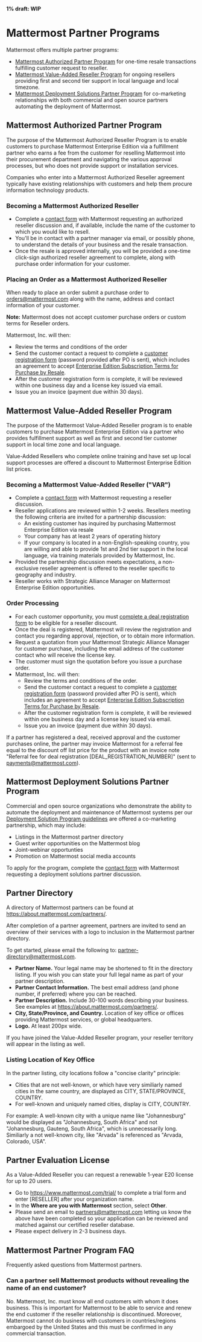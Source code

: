 
**1% draft: WIP**

# Mattermost Partner Programs

Mattermost offers multiple partner programs: 

- [Mattermost Authorized Partner Program](#Mattermost-Authorized-Partner-Program) for one-time resale transactions fulfilling customer request to reseller.
-  [Mattermost Value-Added Reseller Program](#Mattermost-Value-Added-Reseller-Program) for ongoing resellers providing first and second tier support in local language and local timezone.
- [Mattermost Deployment Solutions Partner Program](#Mattermost-Deployment-Solutions-Partner-Program) for co-marketing relationships with both commercial and open source partners automating the deployment of Mattermost.

## Mattermost Authorized Partner Program

The purpose of the Mattermost Authorized Reseller Program is to enable customers to purchase Mattermost Enterprise Edition via a fulfillment partner who earns a fee from the customer for reselling Mattermost into their procurement department and navigating the various approval processes, but who does not provide support or installation services.

Companies who enter into a Mattermost Authorized Reseller agreement typically have existing relationships with customers and help them procure information technology products.

### Becoming a Mattermost Authorized Reseller

- Complete a [contact form](https://about.mattermost.com/contact) with Mattermost requesting an authorized reseller discussion and, if available, include the name of the customer to which you would like to resell.
- You'll be in contact with a partner manager via email, or possibly phone, to understand the details of your business and the resale transaction.
- Once the resale is approved internally, you will be provided a one-time click-sign authorized reseller agreement to complete, along with purchase order information for your customer.

### Placing an Order as a Mattermost Authorized Reseller

When ready to place an order submit a purchase order to orders@mattermost.com along with the name, address and contact information of your customer.  

**Note:** Mattermost does not accept customer purchase orders or custom terms for Reseller orders.

Mattermost, Inc. will then: 
- Review the terms and conditions of the order
- Send the customer contact a request to complete a [customer registration form](https://about.mattermost.com/customer-registration) (password provided after PO is sent), which includes an agreement to accept [Enterprise Edition Subscription Terms for Purchase by Resale](https://about.mattermost.com/customer-terms-and-conditions).
- After the customer registration form is complete, it will be reviewed within one business day and a license key issued via email.
- Issue you an invoice (payment due within 30 days).

## Mattermost Value-Added Reseller Program

The purpose of the Mattermost Value-Added Reseller program is to enable customers to purchase Mattermost Enterprise Edition via a partner who provides fulfillment support as well as first and second tier customer support in local time zone and local language.

Value-Added Resellers who complete online training and have set up local support processes are offered a discount to Mattermost Enterprise Edition list prices.

### Becoming a Mattermost Value-Added Reseller ("VAR")

- Complete a [contact form](https://about.mattermost.com/contact) with Mattermost requesting a reseller discussion.
- Reseller applications are reviewed within 1-2 weeks. Resellers meeting the following criteria are invited for a partnership discussion:
  - An existing customer has inquired by purchasing Mattermost Enterprise Edition via resale
  - Your company has at least 2 years of operating history
  - If your company is located in a non-English-speaking country, you are willing and able to provide 1st and 2nd tier support in the local language, via training materials provided by Mattermost, Inc.
- Provided the partnership discussion meets expectations, a non-exclusive reseller agreement is offered to the reseller specific to geography and industry.
- Reseller works with Strategic Alliance Manager on Mattermost Enterprise Edition opportunities.

### Order Processing

- For each customer opportunity, you must [complete a deal registration form](https://about.mattermost.com/reseller-deal-registration) to be eligible for a reseller discount.
- Once the deal is registered, Mattermost will review the registration and contact you regarding approval, rejection, or to obtain more information.
- Request a quotation from your Mattermost Strategic Alliance Manager for customer purchase, including the email address of the customer contact who will receive the license key.
- The customer must sign the quotation before you issue a purchase order.
- Mattermost, Inc. will then:
  - Review the terms and conditions of the order.
  - Send the customer contact a request to complete a [customer registration form](https://about.mattermost.com/customer-registration) (password provided after PO is sent), which includes an agreement to accept [Enterprise Edition Subscription Terms for Purchase by Resale](https://about.mattermost.com/customer-terms-and-conditions).
  - After the customer registration form is complete, it will be reviewed within one business day and a license key issued via email.
  - Issue you an invoice (payment due within 30 days).

If a partner has registered a deal, received approval and the customer purchases online, the partner may invoice Mattermost for a referral fee equal to the discount off list price for the product with an invoice note "Referral fee for deal registration [DEAL_REGISTRATION_NUMBER]" (sent to payments@mattermost.com).

## Mattermost Deployment Solutions Partner Program

Commercial and open source organizations who demonstrate the ability to automate the deployment and maintenance of Mattermost systems per our [Deployment Solution Program guidelines](https://docs.mattermost.com/guides/orchestration.html) are offered a co-marketing partnership, which may include:

- Listings in the Mattermost partner directory
- Guest writer opportunities on the Mattermost blog
- Joint-webinar opportunties
- Promotion on Mattermost social media accounts

To apply for the program, complete the [contact form](https://about.mattermost.com/contact) with Mattermost requesting a deployment solutions partner discussion.

## Partner Directory 

A directory of Mattermost partners can be found at https://about.mattermost.com/partners/.

After completion of a partner agreement, partners are invited to send an overview of their services with a logo to inclusion in the Mattermost partner directory.

To get started, please email the following to: partner-directory@mattermost.com.

- **Partner Name.** Your legal name may be shortened to fit in the directory listing. If you wish you can state your full legal name as part of your partner description.
- **Partner Contact Information.** The best email address (and phone number, if preferred) where you can be reached.
- **Partner Description.** Include 30-100 words describing your business. See examples at https://about.mattermost.com/partners/.
- **City, State/Province, and Country.** Location of key office or offices providing Mattermost services, or global headquarters. 
- **Logo.** At least 200px wide.

If you have joined the Value-Added Reseller program, your reseller territory will appear in the listing as well.

### Listing Location of Key Office

In the partner listing, city locations follow a "concise clarity" principle:

- Cities that are not well-known, or which have very similiarly named cities in the same country, are displayed as CITY, STATE/PROVINCE, COUNTRY.
- For well-known and uniquely named cities, display is CITY, COUNTRY.

For example: A well-known city with a unique name like "Johannesburg" would be displayed as "Johannesburg, South Africa" and not "Johannesburg, Gauteng, South Africa", which is unnecessarily long. Similiarly a not well-known city, like "Arvada" is referenced as "Arvada, Colorado, USA".

## Partner Evaluation License 

As a Value-Added Reseller you can request a renewable 1-year E20 license for up to 20 users.

- Go to https://www.mattermost.com/trial/ to complete a trial form and enter [RESELLER] after your organization name.
- In the **Where are you with Mattermost** section, select **Other**.
- Please send an email to partners@mattermost.com letting us know the above have been completed so your application can be reviewed and matched against our certified reseller database.
- Please expect delivery in 2-3 business days.

## Mattermost Partner Program FAQ 

Frequently asked questions from Mattermost partners.

### Can a partner sell Mattermost products without revealing the name of an end customer? 

No. Mattermost, Inc. must know all end customers with whom it does business. This is important for Mattermost to be able to service and renew the end customer if the reseller relationship is discontinued. Moreover, Mattermost cannot do business with customers in countries/regions embargoed by the United States and this must be confirmed in any commercial transaction.
